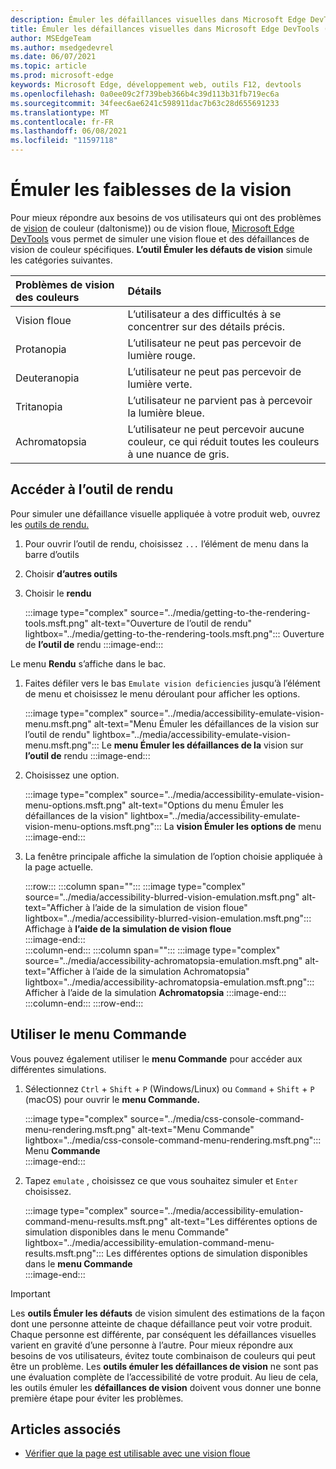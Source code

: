 ```yaml
---
description: Émuler les défaillances visuelles dans Microsoft Edge DevTools.
title: Émuler les défaillances visuelles dans Microsoft Edge DevTools (daltonisme)
author: MSEdgeTeam
ms.author: msedgedevrel
ms.date: 06/07/2021
ms.topic: article
ms.prod: microsoft-edge
keywords: Microsoft Edge, développement web, outils F12, devtools
ms.openlocfilehash: 0a0ee09c2f739beb366b4c39d113b31fb719ec6a
ms.sourcegitcommit: 34feec6ae6241c598911dac7b63c28d655691233
ms.translationtype: MT
ms.contentlocale: fr-FR
ms.lasthandoff: 06/08/2021
ms.locfileid: "11597118"
---
```

# <a name="emulate-vision-deficiencies"></a>Émuler les faiblesses de la vision  

Pour mieux répondre aux besoins de vos utilisateurs qui ont des problèmes de [vision][ColorblindawarenessMain] de couleur \(daltonisme)) ou de vision floue, [Microsoft Edge DevTools][DevtoolsIndex] vous permet de simuler une vision floue et des défaillances de vision de couleur spécifiques.  **L’outil Émuler les défauts de vision** simule les catégories suivantes.  

| Problèmes de vision des couleurs | Détails |  
|:--- |:--- |  
| Vision floue | L’utilisateur a des difficultés à se concentrer sur des détails précis. |  
| Protanopia | L’utilisateur ne peut pas percevoir de lumière rouge. |  
| Deuteranopia | L’utilisateur ne peut pas percevoir de lumière verte. |  
| Tritanopia | L’utilisateur ne parvient pas à percevoir la lumière bleue. |  
| Achromatopsia | L’utilisateur ne peut percevoir aucune couleur, ce qui réduit toutes les couleurs à une nuance de gris. |  


## <a name="navigate-to-the-rendering-tool"></a>Accéder à l’outil de rendu

Pour simuler une défaillance visuelle appliquée à votre produit web, ouvrez les [outils de rendu.][DevtoolsRenderingToolsIndex]  

1.  Pour ouvrir l’outil de rendu, choisissez `...` l’élément de menu dans la barre d’outils  
1.  Choisir **d’autres outils**  
1.  Choisir le **rendu**  
    
    :::image type="complex" source="../media/getting-to-the-rendering-tools.msft.png" alt-text="Ouverture de l’outil de rendu" lightbox="../media/getting-to-the-rendering-tools.msft.png":::
       Ouverture de **l’outil de** rendu
    :::image-end:::  
    
Le menu **Rendu** s’affiche dans le bac.  

1.  Faites défiler vers le bas `Emulate vision deficiencies` jusqu’à l’élément de menu et choisissez le menu déroulant pour afficher les options.  
    
    :::image type="complex" source="../media/accessibility-emulate-vision-menu.msft.png" alt-text="Menu Émuler les défaillances de la vision sur l’outil de rendu" lightbox="../media/accessibility-emulate-vision-menu.msft.png":::
       Le **menu Émuler les défaillances de la** vision sur **l’outil de** rendu
    :::image-end:::  
    
1.  Choisissez une option.  
    
    :::image type="complex" source="../media/accessibility-emulate-vision-menu-options.msft.png" alt-text="Options du menu Émuler les défaillances de la vision" lightbox="../media/accessibility-emulate-vision-menu-options.msft.png":::
       La **vision Émuler les options de** menu  
    :::image-end:::  
    
1.  La fenêtre principale affiche la simulation de l’option choisie appliquée à la page actuelle.  
    
    :::row:::
       :::column span="":::
          :::image type="complex" source="../media/accessibility-blurred-vision-emulation.msft.png" alt-text="Afficher à l’aide de la simulation de vision floue" lightbox="../media/accessibility-blurred-vision-emulation.msft.png":::
             Affichage à **l’aide de la simulation de vision floue**  
          :::image-end:::  
       :::column-end:::
       :::column span="":::
          :::image type="complex" source="../media/accessibility-achromatopsia-emulation.msft.png" alt-text="Afficher à l’aide de la simulation Achromatopsia" lightbox="../media/accessibility-achromatopsia-emulation.msft.png":::
             Afficher à l’aide de la simulation **Achromatopsia** :::image-end:::  
       :::column-end:::
    :::row-end:::
    

## <a name="use-the-command-menu"></a>Utiliser le menu Commande  

Vous pouvez également utiliser le **menu Commande** pour accéder aux différentes simulations.  

1.  Sélectionnez `Ctrl` + `Shift` + `P` \(Windows/Linux\) ou `Command` + `Shift` + `P` \(macOS\) pour ouvrir le **menu Commande.**  
    
    :::image type="complex" source="../media/css-console-command-menu-rendering.msft.png" alt-text="Menu Commande" lightbox="../media/css-console-command-menu-rendering.msft.png":::
       Menu **Commande**  
    :::image-end:::  
    
1.  Tapez `emulate` , choisissez ce que vous souhaitez simuler et `Enter` choisissez.  
    
    :::image type="complex" source="../media/accessibility-emulation-command-menu-results.msft.png" alt-text="Les différentes options de simulation disponibles dans le menu Commande" lightbox="../media/accessibility-emulation-command-menu-results.msft.png":::
       Les différentes options de simulation disponibles dans le **menu Commande**  
    :::image-end:::  
    
> [!IMPORTANT]
> Les **outils Émuler les défauts** de vision simulent des estimations de la façon dont une personne atteinte de chaque défaillance peut voir votre produit.  Chaque personne est différente, par conséquent les défaillances visuelles varient en gravité d’une personne à l’autre.  Pour mieux répondre aux besoins de vos utilisateurs, évitez toute combinaison de couleurs qui peut être un problème.  Les **outils émuler les défaillances de vision** ne sont pas une évaluation complète de l’accessibilité de votre produit.  Au lieu de cela, les outils émuler les **défaillances de vision** doivent vous donner une bonne première étape pour éviter les problèmes.  


## <a name="see-also"></a>Articles associés

* [Vérifier que la page est utilisable avec une vision floue](test-blurred-vision.md)


<!-- links -->  
[DevToolsIndex]: ../index.md "Outils de développement Microsoft Edge (Chromium) | Documents Microsoft"  
[DevtoolsRenderingToolsIndex]: ../rendering-tools/index.md "Analyser les performances d’exécution | Documents Microsoft"  

[ColorblindawarenessMain]: https://www.colourblindawareness.org "L’organisation De sensibilisation aux personnes non voyantes"  

[AmfcbMain]: https://www.amfcb.org "American Foundation for the Color Blind (AFCB)"  
